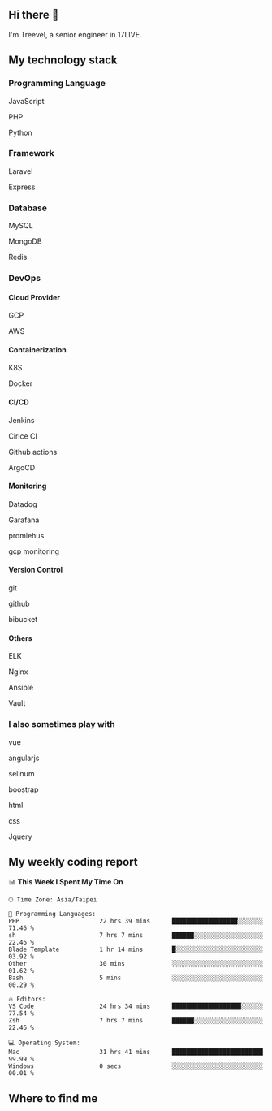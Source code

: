 ## Hi there 👋

I'm Treevel, a senior engineer in 17LIVE.

## My technology stack

### Programming Language

JavaScript

PHP

Python

### Framework

Laravel

Express

### Database

MySQL

MongoDB

Redis

### DevOps

#### Cloud Provider

GCP

AWS

#### Containerization

K8S

Docker

#### CI/CD

Jenkins

Cirlce CI

Github actions

ArgoCD

#### Monitoring

Datadog

Garafana

promiehus

gcp monitoring

#### Version Control

git

github

bibucket

#### Others

ELK

Nginx

Ansible

Vault

### I also sometimes play with

vue

angularjs

selinum

boostrap

html

css

Jquery

## My weekly coding report

<!--START_SECTION:waka-->
📊 **This Week I Spent My Time On** 

```text
🕑︎ Time Zone: Asia/Taipei

💬 Programming Languages: 
PHP                      22 hrs 39 mins      ██████████████████░░░░░░░   71.46 % 
sh                       7 hrs 7 mins        ██████░░░░░░░░░░░░░░░░░░░   22.46 % 
Blade Template           1 hr 14 mins        █░░░░░░░░░░░░░░░░░░░░░░░░   03.92 % 
Other                    30 mins             ░░░░░░░░░░░░░░░░░░░░░░░░░   01.62 % 
Bash                     5 mins              ░░░░░░░░░░░░░░░░░░░░░░░░░   00.29 % 

🔥 Editors: 
VS Code                  24 hrs 34 mins      ███████████████████░░░░░░   77.54 % 
Zsh                      7 hrs 7 mins        ██████░░░░░░░░░░░░░░░░░░░   22.46 % 

💻 Operating System: 
Mac                      31 hrs 41 mins      █████████████████████████   99.99 % 
Windows                  0 secs              ░░░░░░░░░░░░░░░░░░░░░░░░░   00.01 % 
```


<!--END_SECTION:waka-->

## Where to find me


